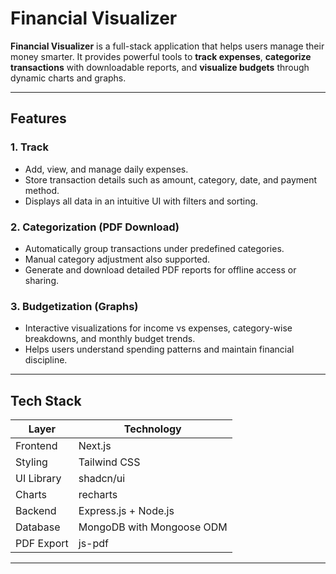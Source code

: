# Financial Visualizer

**Financial Visualizer** is a full-stack application that helps users manage their money smarter. It provides powerful tools to **track expenses**, **categorize transactions** with downloadable reports, and **visualize budgets** through dynamic charts and graphs.

---

## Features

### 1. Track
- Add, view, and manage daily expenses.
- Store transaction details such as amount, category, date, and payment method.
- Displays all data in an intuitive UI with filters and sorting.

### 2. Categorization (PDF Download)
- Automatically group transactions under predefined categories.
- Manual category adjustment also supported.
- Generate and download detailed PDF reports for offline access or sharing.

### 3. Budgetization (Graphs)
- Interactive visualizations for income vs expenses, category-wise breakdowns, and monthly budget trends.
- Helps users understand spending patterns and maintain financial discipline.

---

## Tech Stack

| Layer      | Technology                          |
|------------|-------------------------------------|
| Frontend   | Next.js                             |
| Styling    | Tailwind CSS                        |
| UI Library | shadcn/ui                           |
| Charts     |  recharts                           |
| Backend    | Express.js + Node.js                |
| Database   | MongoDB with Mongoose ODM           |
| PDF Export | js-pdf |

---


